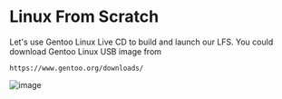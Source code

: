 # Linux From Scratch
  
Let's use Gentoo Linux Live CD to build and launch our LFS. You could download Gentoo Linux USB image from 
```
https://www.gentoo.org/downloads/
```
![image](https://github.com/user-attachments/assets/532c8123-103c-4a59-9be5-9228e36ebc51)
